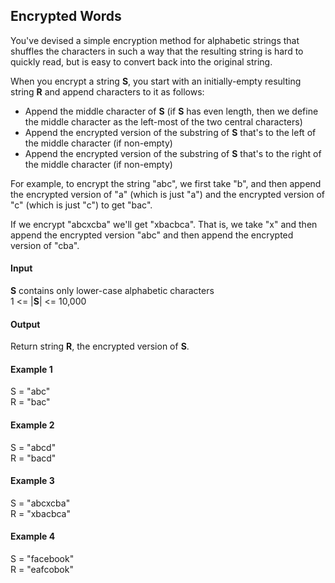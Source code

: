 ## Encrypted Words
You've devised a simple encryption method for alphabetic strings that shuffles the characters in such a way that the resulting string is hard to quickly read, but is easy to convert back into the original string.

When you encrypt a string __S__, you start with an initially-empty resulting string __R__ and append characters to it as follows:
- Append the middle character of __S__ (if __S__ has even length, then we define the middle character as the left-most of the two central characters)
- Append the encrypted version of the substring of __S__ that's to the left of the middle character (if non-empty)
- Append the encrypted version of the substring of __S__ that's to the right of the middle character (if non-empty)

For example, to encrypt the string "abc", we first take "b", and then append the encrypted version of "a" (which is just "a") and the encrypted version of "c" (which is just "c") to get "bac".

If we encrypt "abcxcba" we'll get "xbacbca". That is, we take "x" and then append the encrypted version "abc" and then append the encrypted version of "cba".

#### Input
__S__ contains only lower-case alphabetic characters  
1 <= |__S__| <= 10,000

#### Output
Return string __R__, the encrypted version of __S__.

#### Example 1
S = "abc"  
R = "bac"

#### Example 2
S = "abcd"  
R = "bacd"

#### Example 3
S = "abcxcba"  
R = "xbacbca"

#### Example 4
S = "facebook"  
R = "eafcobok"
